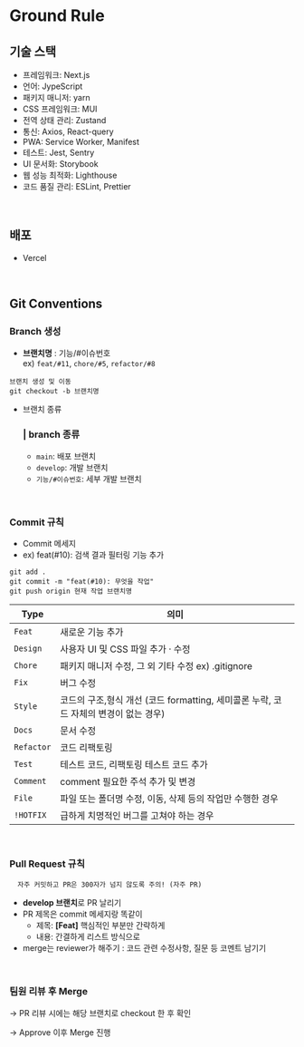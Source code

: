 # Ground Rule

## 기술 스택

- 프레임워크: Next.js
- 언어: JypeScript
- 패키지 매니저: yarn
- CSS 프레임워크: MUI
- 전역 상태 관리: Zustand
- 통신: Axios, React-query
- PWA: Service Worker, Manifest
- 테스트: Jest, Sentry
- UI 문서화: Storybook
- 웹 성능 최적화: Lighthouse
- 코드 품질 관리: ESLint, Prettier

<br/>

## 배포

- Vercel

<br/>

## Git Conventions

### Branch 생성

- **브랜치명**
  : 기능/#이슈번호  
      ex) `feat/#11`, `chore/#5`, `refactor/#8`

```
브랜치 생성 및 이동
git checkout -b 브랜치명
```

- 브랜치 종류
  ### | **branch 종류**
  - `main`: 배포 브랜치
  - `develop`: 개발 브랜치
  - `기능/#이슈번호`: 세부 개발 브랜치

<br/>

### Commit 규칙

- Commit 메세지
- ex) feat(#10): 검색 결과 필터링 기능 추가

```tsx
git add .
git commit -m "feat(#10): 무엇을 작업"
git push origin 현재 작업 브랜치명
```

| Type       | 의미                                                                                 |
| ---------- | ------------------------------------------------------------------------------------ |
| `Feat`     | 새로운 기능 추가                                                                     |
| `Design`   | 사용자 UI 및 CSS 파일 추가 · 수정                                                    |
| `Chore`    | 패키지 매니저 수정, 그 외 기타 수정 ex) .gitignore                                   |
| `Fix`      | 버그 수정                                                                            |
| `Style`    | 코드의 구조,형식 개선 (코드 formatting, 세미콜론 누락, 코드 자체의 변경이 없는 경우) |
| `Docs`     | 문서 수정                                                                            |
| `Refactor` | 코드 리팩토링                                                                        |
| `Test`     | 테스트 코드, 리팩토링 테스트 코드 추가                                               |
| `Comment`  | comment 필요한 주석 추가 및 변경                                                     |
| `File`     | 파일 또는 폴더명 수정, 이동, 삭제 등의 작업만 수행한 경우                            |
| `!HOTFIX`  | 급하게 치명적인 버그를 고쳐야 하는 경우                                              |

<br/>

### Pull Request 규칙

```
  자주 커밋하고 PR은 300자가 넘지 않도록 주의! (자주 PR)
```

- **develop 브랜치**로 PR 날리기
- PR 제목은 commit 메세지랑 똑같이
  - 제목: **[Feat]** 핵심적인 부분만 간략하게
  - 내용: 간결하게 리스트 방식으로
- merge는 reviewer가 해주기
  : 코드 관련 수정사항, 질문 등 코멘트 남기기

<br/>

### 팀원 리뷰 후 Merge

→ PR 리뷰 시에는 해당 브랜치로 checkout 한 후 확인

→ Approve 이후 Merge 진행
